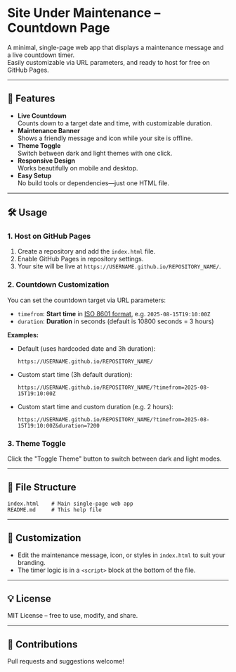 # Site Under Maintenance – Countdown Page

A minimal, single-page web app that displays a maintenance message and a live countdown timer.  
Easily customizable via URL parameters, and ready to host for free on GitHub Pages.

---

## 🚀 Features

- **Live Countdown**  
  Counts down to a target date and time, with customizable duration.
- **Maintenance Banner**  
  Shows a friendly message and icon while your site is offline.
- **Theme Toggle**  
  Switch between dark and light themes with one click.
- **Responsive Design**  
  Works beautifully on mobile and desktop.
- **Easy Setup**  
  No build tools or dependencies—just one HTML file.

---

## 🛠 Usage

### 1. Host on GitHub Pages

1. Create a repository and add the `index.html` file.
2. Enable GitHub Pages in repository settings.
3. Your site will be live at `https://USERNAME.github.io/REPOSITORY_NAME/`.

### 2. Countdown Customization

You can set the countdown target via URL parameters:

- `timefrom`: **Start time** in [ISO 8601 format](https://en.wikipedia.org/wiki/ISO_8601), e.g. `2025-08-15T19:10:00Z`
- `duration`: **Duration** in seconds (default is 10800 seconds = 3 hours)

**Examples:**

- Default (uses hardcoded date and 3h duration):  
  ```
  https://USERNAME.github.io/REPOSITORY_NAME/
  ```

- Custom start time (3h default duration):  
  ```
  https://USERNAME.github.io/REPOSITORY_NAME/?timefrom=2025-08-15T19:10:00Z
  ```

- Custom start time and custom duration (e.g. 2 hours):  
  ```
  https://USERNAME.github.io/REPOSITORY_NAME/?timefrom=2025-08-15T19:10:00Z&duration=7200
  ```

### 3. Theme Toggle

Click the "Toggle Theme" button to switch between dark and light modes.

---

## 📁 File Structure

```
index.html    # Main single-page web app
README.md     # This help file
```

---

## 📝 Customization

- Edit the maintenance message, icon, or styles in `index.html` to suit your branding.
- The timer logic is in a `<script>` block at the bottom of the file.

---

## 💡 License

MIT License – free to use, modify, and share.

---

## 🤝 Contributions

Pull requests and suggestions welcome!
